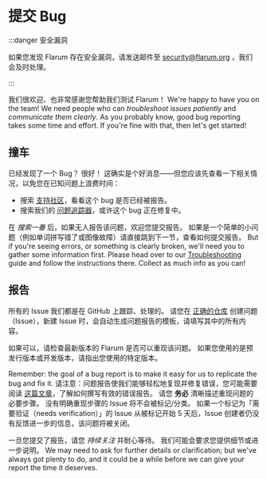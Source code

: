 # 提交 Bug

:::danger 安全漏洞

如果您发现 Flarum 存在安全漏洞，请发送邮件至 [security@flarum.org](mailto:security@flarum.org) ，我们会及时处理。

:::

我们很欢迎、也非常感谢您帮助我们测试 Flarum！ We're happy to have you on the team! We need people who can *troubleshoot issues patiently* and *communicate them clearly*. As you probably know, good bug reporting takes some time and effort. If you're fine with that, then let's get started!

## 撞车

已经发现了一个 Bug？ 很好！ 这确实是个好消息——但您应该先查看一下相关情况，以免您在已知问题上浪费时间：

- 搜索 [支持社区](https://discuss.flarum.org/t/support)，看看这个 bug 是否已经被报告。
- 搜索我们的 [问题追踪器](https://github.com/flarum/core/issues)，或许这个 bug 正在修复中。

在 *搜索一番* 后，如果无人报告该问题，欢迎您提交报告。 如果是一个简单的小问题（例如单词拼写错了或图像故障）请直接跳到下一节，查看如何提交报告。 But if you're seeing errors, or something is clearly broken, we'll need you to gather some information first. Please head over to our [Troubleshooting](troubleshoot.md) guide and follow the instructions there. Collect as much info as you can!

## 报告

所有的 Issue 我们都是在 GitHub 上跟踪、处理的。 请您在 [正确的仓库](https://github.com/flarum) 创建问题（Issue），新建 Issue 时，会自动生成问题报告的模板，请填写其中的所有内容。

如果可以，请检查最新版本的 Flarum 是否可以重现该问题。 如果您使用的是预发行版本或开发版本，请指出您使用的特定版本。

Remember: the goal of a bug report is to make it easy for us to replicate the bug and fix it. 请注意：问题报告使我们能够轻松地复现并修复错误，您可能需要阅读 [这篇文章](https://www.chiark.greenend.org.uk/~sgtatham/bugs.html)，了解如何撰写有效的错误报告。 请您 **务必** 清晰描述重现问题的必要步骤。 没有明确重现步骤的 Issue 将不会被标记/分类。 如果一个标记为「需要验证（needs verification）」的 Issue 从被标记开始 5 天后，Issue 创建者仍没有反馈进一步的信息，该问题将被关闭。

一旦您提交了报告，请您 *持续关注* 并耐心等待。 我们可能会要求您提供细节或进一步说明。 We may need to ask for further details or clarification; but we've always got plenty to do, and it could be a while before we can give your report the time it deserves.
